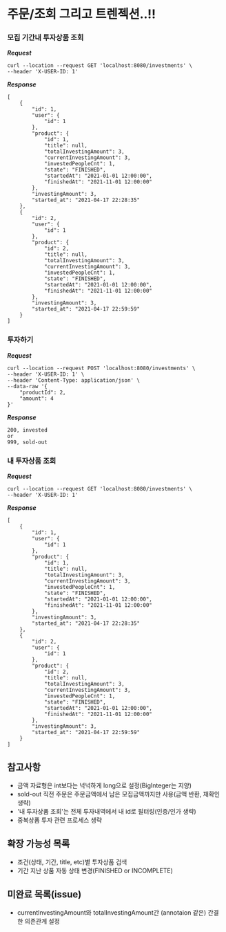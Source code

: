 # 주문/조회 그리고 트렌젝션..!! 

### 모집 기간내 투자상품 조회
***Request***
```
curl --location --request GET 'localhost:8080/investments' \
--header 'X-USER-ID: 1'
```
***Response***
```
[
    {
        "id": 1,
        "user": {
            "id": 1
        },
        "product": {
            "id": 1,
            "title": null,
            "totalInvestingAmount": 3,
            "currentInvestingAmount": 3,
            "investedPeopleCnt": 1,
            "state": "FINISHED",
            "startedAt": "2021-01-01 12:00:00",
            "finishedAt": "2021-11-01 12:00:00"
        },
        "investingAmount": 3,
        "started_at": "2021-04-17 22:28:35"
    },
    {
        "id": 2,
        "user": {
            "id": 1
        },
        "product": {
            "id": 2,
            "title": null,
            "totalInvestingAmount": 3,
            "currentInvestingAmount": 3,
            "investedPeopleCnt": 1,
            "state": "FINISHED",
            "startedAt": "2021-01-01 12:00:00",
            "finishedAt": "2021-11-01 12:00:00"
        },
        "investingAmount": 3,
        "started_at": "2021-04-17 22:59:59"
    }
]
```


### 투자하기 
***Request***
```
curl --location --request POST 'localhost:8080/investments' \
--header 'X-USER-ID: 1' \
--header 'Content-Type: application/json' \
--data-raw '{
    "productId": 2,
    "amount": 4
}'
```
***Response***
```
200, invested
or
999, sold-out
```


### 내 투자상품 조회 
***Request***
```
curl --location --request GET 'localhost:8080/investments' \
--header 'X-USER-ID: 1'
```
***Response***
```
[
    {
        "id": 1,
        "user": {
            "id": 1
        },
        "product": {
            "id": 1,
            "title": null,
            "totalInvestingAmount": 3,
            "currentInvestingAmount": 3,
            "investedPeopleCnt": 1,
            "state": "FINISHED",
            "startedAt": "2021-01-01 12:00:00",
            "finishedAt": "2021-11-01 12:00:00"
        },
        "investingAmount": 3,
        "started_at": "2021-04-17 22:28:35"
    },
    {
        "id": 2,
        "user": {
            "id": 1
        },
        "product": {
            "id": 2,
            "title": null,
            "totalInvestingAmount": 3,
            "currentInvestingAmount": 3,
            "investedPeopleCnt": 1,
            "state": "FINISHED",
            "startedAt": "2021-01-01 12:00:00",
            "finishedAt": "2021-11-01 12:00:00"
        },
        "investingAmount": 3,
        "started_at": "2021-04-17 22:59:59"
    }
]
```


## 참고사항
- 금액 자료형은 int보다는 넉넉하게 long으로 설정(BigInteger는 지양)
- sold-out 직전 주문은 주문금액에서 남은 모집금액까지만 사용(금액 반환, 재확인 생략)
- '내 투자상품 조회'는 전체 투자내역에서 내 id로 필터링(인증/인가 생략)
- 중복상품 투자 관련 프로세스 생략

## 확장 가능성 목록
- 조건(상태, 기간, title, etc)별 투자상품 검색
- 기간 지난 상품 자동 상태 변경(FINISHED or INCOMPLETE)

## 미완료 목록(issue)
- currentInvestingAmount와 totalInvestingAmount간 (annotaion 같은) 간결한 의존관계 설정
